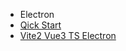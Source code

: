 * Electron
* [Qick Start](electron/quick-start/quick-start)
* [Vite2 Vue3 TS Electron](electron/quick-start/vite-vue-ts-electron)

